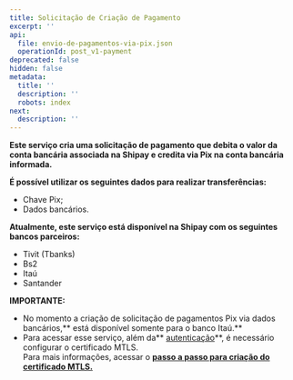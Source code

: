 ```yaml
---
title: Solicitação de Criação de Pagamento
excerpt: ''
api:
  file: envio-de-pagamentos-via-pix.json
  operationId: post_v1-payment
deprecated: false
hidden: false
metadata:
  title: ''
  description: ''
  robots: index
next:
  description: ''
---
```

**Este serviço cria uma solicitação de pagamento que debita o valor da conta bancária associada na Shipay e credita  via Pix na conta bancária informada.**

**É possível utilizar os seguintes dados para realizar transferências:**

- Chave Pix;
- Dados bancários.

**Atualmente, este serviço está disponível na Shipay com os seguintes bancos parceiros:**

- Tivit (Tbanks)
- Bs2
- Itaú
- Santander

**IMPORTANTE:** 

- No momento a criação de solicitação de pagamentos Pix via dados bancários,** está disponível somente para o banco Itaú.**
- Para acessar esse serviço, além da** [autenticação](https://shipay.readme.io/reference/post_pdvauth-2)**, é necessário configurar o certificado MTLS.  
  Para mais informações, acessar o **[passo a passo para criação do certificado MTLS.](https://docs.shipay.com.br/setupcashout.html)**
